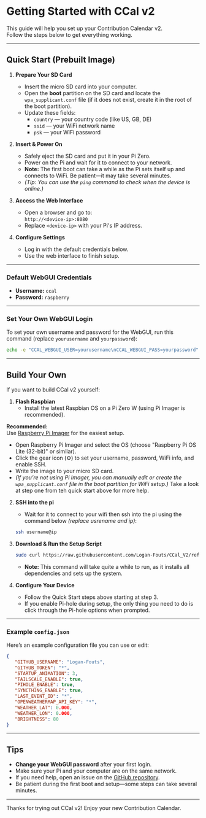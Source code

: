 # Getting Started with CCal v2

This guide will help you set up your Contribution Calendar v2.  
Follow the steps below to get everything working.

---

## Quick Start (Prebuilt Image)

1. **Prepare Your SD Card**
    - Insert the micro SD card into your computer.
    - Open the **boot** partition on the SD card and locate the `wpa_supplicant.conf` file (if it does not exist, create it in the root of the boot partition).
    - Update these fields:
        - `country` — your country code (like US, GB, DE)
        - `ssid` — your WiFi network name
        - `psk` — your WiFi password

2. **Insert & Power On**
    - Safely eject the SD card and put it in your Pi Zero.
    - Power on the Pi and wait for it to connect to your network.
    - **Note:** The first boot can take a while as the Pi sets itself up and connects to WiFi. Be patient—it may take several minutes.
    - *(Tip: You can use the `ping` command to check when the device is online.)*

3. **Access the Web Interface**
    - Open a browser and go to:  
      `http://<device-ip>:8080`
    - Replace `<device-ip>` with your Pi's IP address.

4. **Configure Settings**
    - Log in with the default credentials below.
    - Use the web interface to finish setup.

---

### Default WebGUI Credentials

- **Username:** `ccal`
- **Password:** `raspberry`

---

### Set Your Own WebGUI Login

To set your own username and password for the WebGUI, run this command (replace `yourusername` and `yourpassword`):

```sh
echo -e "CCAL_WEBGUI_USER=yourusername\nCCAL_WEBGUI_PASS=yourpassword" > ~/CCal_V2/WebGUI/.env
```

---

## Build Your Own

If you want to build CCal v2 yourself:

1. **Flash Raspbian**
    - Install the latest Raspbian OS on a Pi Zero W (using Pi Imager is recommended).

**Recommended:**  
Use [Raspberry Pi Imager](https://www.raspberrypi.com/software/) for the easiest setup.  
- Open Raspberry Pi Imager and select the OS (choose "Raspberry Pi OS Lite (32-bit)" or similar).
- Click the gear icon (⚙️) to set your username, password, WiFi info, and enable SSH.
- Write the image to your micro SD card.
- *(If you’re not using Pi Imager, you can manually edit or create the `wpa_supplicant.conf` file in the boot partition for WiFi setup.)* Take a look at step one from teh quick start above for more help.

2. **SSH into the pi**
    - Wait for it to connect to your wifi then ssh into the pi using the command below *(replace usrename and ip)*:
    ```sh
    ssh username@ip
    ```

3. **Download & Run the Setup Script**
    ```sh
    sudo curl https://raw.githubusercontent.com/Logan-Fouts/CCal_V2/refs/heads/main/setup.sh | sh
    ```
    - **Note:** This command will take quite a while to run, as it installs all dependencies and sets up the system.

4. **Configure Your Device**
    - Follow the Quick Start steps above starting at step 3.
    - If you enable Pi-hole during setup, the only thing you need to do is click through the Pi-hole options when prompted.

---

### Example `config.json`

Here’s an example configuration file you can use or edit:

```json
{
   "GITHUB_USERNAME": "Logan-Fouts",
   "GITHUB_TOKEN": "*",
   "STARTUP_ANIMATION": 3,
   "TAILSCALE_ENABLE": true,
   "PIHOLE_ENABLE": true,
   "SYNCTHING_ENABLE": true,
   "LAST_EVENT_ID": "*",
   "OPENWEATHERMAP_API_KEY": "*",
   "WEATHER_LAT": 0.000,
   "WEATHER_LON": 0.000,
   "BRIGHTNESS": 80
}
```

---

## Tips

- **Change your WebGUI password** after your first login.
- Make sure your Pi and your computer are on the same network.
- If you need help, open an issue on the [GitHub repository](https://github.com/Logan-Fouts/CCal_V2).
- Be patient during the first boot and setup—some steps can take several minutes.

---

Thanks for trying out CCal v2! Enjoy your new Contribution Calendar.